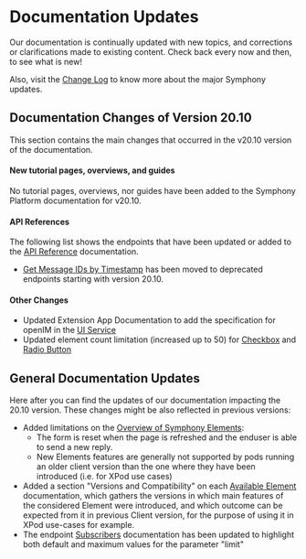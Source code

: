 # Documentation Updates

Our documentation is continually updated with new topics, and corrections or clarifications made to existing content. Check back every now and then, to see what is new!

Also, visit the [Change Log](change-log.md) to know more about the major Symphony updates.

## Documentation Changes of Version 20.10

This section contains the main changes that occurred in the v20.10 version of the documentation.

#### **New tutorial pages, overviews, and guides**

No tutorial pages, overviews, nor guides have been added to the Symphony Platform documentation for v20.10.

#### **API References**

The following list shows the endpoints that have been updated or added to the [API Reference](%20https://rest-api.symphony.com/v20.10/reference) documentation.

* [Get Message IDs by Timestamp](%20https://developers.symphony.com/restapi/v20.10/reference#get-message-ids-by-timestamp) has been moved to deprecated endpoints starting with version 20.10.

#### Other Changes

* Updated Extension App Documentation to add the specification for openIM in the [UI Service](../building-extension-applications-on-symphony/overview-of-extension-api/extension-api-services/ui-service/)
* Updated element count limitation \(increased up to 50\) for [Checkbox](../building-bots-on-symphony/symphony-elements/available-elements/checkbox.md) and [Radio Button](../building-bots-on-symphony/symphony-elements/available-elements/radio-button.md) 

## General Documentation Updates

Here after you can find the updates of our documentation impacting the 20.10 version. These changes might be also reflected in previous versions:

* Added limitations on the [Overview of Symphony Elements](../building-bots-on-symphony/symphony-elements/):
  * The form is reset when the page is refreshed and the enduser is able to send a new reply.
  * New Elements features are generally not supported by pods running an older client version than the one where they have been introduced \(i.e. for XPod use cases\)
* Added a section "Versions and Compatibility" on each [Available Element](../building-bots-on-symphony/symphony-elements/available-elements/) documentation, which gathers the versions in which main features of the considered Element were introduced, and which outcome can be expected from it in previous Client version, for the purpose of using it in XPod use-cases for example.
* The endpoint [Subscribers](https://developers.symphony.com/restapi/reference#subscribers) documentation has been updated to highlight both default and maximum values for the parameter "limit"



